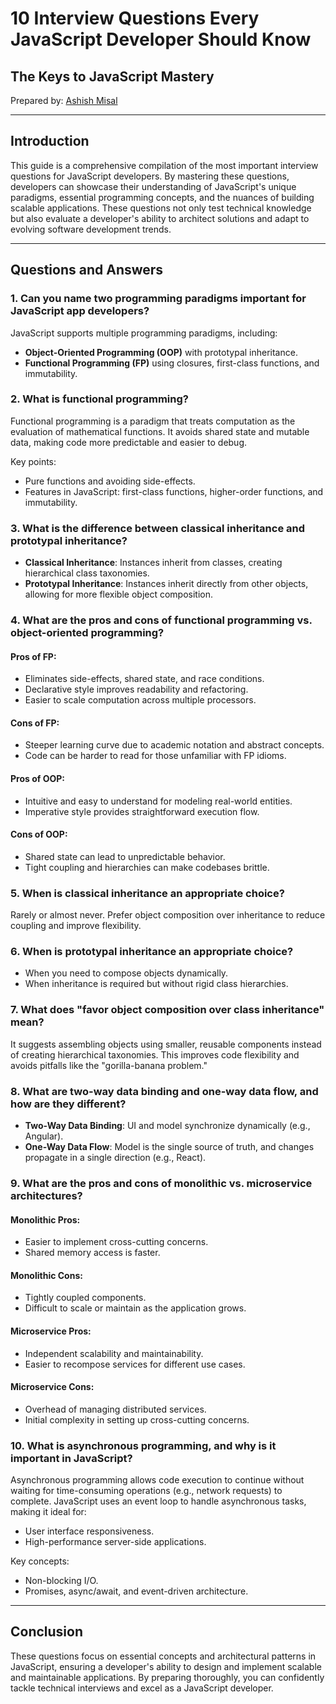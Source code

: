 # 10 Interview Questions Every JavaScript Developer Should Know

## The Keys to JavaScript Mastery

Prepared by: [Ashish Misal](https://www.linkedin.com/in/ashishmisal/)

---

## Introduction

This guide is a comprehensive compilation of the most important interview questions for JavaScript developers. By mastering these questions, developers can showcase their understanding of JavaScript's unique paradigms, essential programming concepts, and the nuances of building scalable applications. These questions not only test technical knowledge but also evaluate a developer's ability to architect solutions and adapt to evolving software development trends.

---

## Questions and Answers

### 1. Can you name two programming paradigms important for JavaScript app developers?
JavaScript supports multiple programming paradigms, including:
- **Object-Oriented Programming (OOP)** with prototypal inheritance.
- **Functional Programming (FP)** using closures, first-class functions, and immutability.

### 2. What is functional programming?
Functional programming is a paradigm that treats computation as the evaluation of mathematical functions. It avoids shared state and mutable data, making code more predictable and easier to debug.

Key points:
- Pure functions and avoiding side-effects.
- Features in JavaScript: first-class functions, higher-order functions, and immutability.

### 3. What is the difference between classical inheritance and prototypal inheritance?
- **Classical Inheritance**: Instances inherit from classes, creating hierarchical class taxonomies.
- **Prototypal Inheritance**: Instances inherit directly from other objects, allowing for more flexible object composition.

### 4. What are the pros and cons of functional programming vs. object-oriented programming?
#### Pros of FP:
- Eliminates side-effects, shared state, and race conditions.
- Declarative style improves readability and refactoring.
- Easier to scale computation across multiple processors.

#### Cons of FP:
- Steeper learning curve due to academic notation and abstract concepts.
- Code can be harder to read for those unfamiliar with FP idioms.

#### Pros of OOP:
- Intuitive and easy to understand for modeling real-world entities.
- Imperative style provides straightforward execution flow.

#### Cons of OOP:
- Shared state can lead to unpredictable behavior.
- Tight coupling and hierarchies can make codebases brittle.

### 5. When is classical inheritance an appropriate choice?
Rarely or almost never. Prefer object composition over inheritance to reduce coupling and improve flexibility.

### 6. When is prototypal inheritance an appropriate choice?
- When you need to compose objects dynamically.
- When inheritance is required but without rigid class hierarchies.

### 7. What does "favor object composition over class inheritance" mean?
It suggests assembling objects using smaller, reusable components instead of creating hierarchical taxonomies. This improves code flexibility and avoids pitfalls like the "gorilla-banana problem."

### 8. What are two-way data binding and one-way data flow, and how are they different?
- **Two-Way Data Binding**: UI and model synchronize dynamically (e.g., Angular).
- **One-Way Data Flow**: Model is the single source of truth, and changes propagate in a single direction (e.g., React).

### 9. What are the pros and cons of monolithic vs. microservice architectures?
#### Monolithic Pros:
- Easier to implement cross-cutting concerns.
- Shared memory access is faster.

#### Monolithic Cons:
- Tightly coupled components.
- Difficult to scale or maintain as the application grows.

#### Microservice Pros:
- Independent scalability and maintainability.
- Easier to recompose services for different use cases.

#### Microservice Cons:
- Overhead of managing distributed services.
- Initial complexity in setting up cross-cutting concerns.

### 10. What is asynchronous programming, and why is it important in JavaScript?
Asynchronous programming allows code execution to continue without waiting for time-consuming operations (e.g., network requests) to complete. JavaScript uses an event loop to handle asynchronous tasks, making it ideal for:
- User interface responsiveness.
- High-performance server-side applications.

Key concepts:
- Non-blocking I/O.
- Promises, async/await, and event-driven architecture.

---

## Conclusion
These questions focus on essential concepts and architectural patterns in JavaScript, ensuring a developer's ability to design and implement scalable and maintainable applications. By preparing thoroughly, you can confidently tackle technical interviews and excel as a JavaScript developer.
